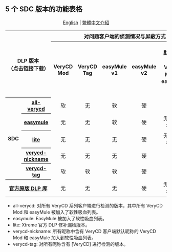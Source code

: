 ﻿## 5 个 SDC 版本的功能表格

<p align="center">
<a href="readme.en.md">English</a> | <a href="readme.zh-hant.md">繁體中文介紹</a>
</p>

<table>
	<tr>
		<th colspan=2 rowspan=2>DLP 版本<br />（点击链接下载）</th>
		<th colspan=6>对问题客户端的侦测情况与屏蔽方式</th>
		<th rowspan=2>修正官<br />方问题</th>
	</tr>
	<tr>
		<th>VeryCD<br />Mod</th>
		<th>VeryCD<br />Tag</th>
		<th>easyMule<br />v1</th>
		<th>easyMule<br />v2</th>
		<th>默认昵称的<br />VeryCD Mod 和 <br />easyMule v1</th>
		<th>其他更多<br />吸血驴</th>
	</tr>
	<tr>
		<th rowspan=5>SDC</th>
		<th><a href="https://github.com/chengr28/specialdlp/raw/binary/x86/all-verycd/antiLeech.dll.new">all-verycd</a></th>
		<td align=center>软</td>
		<td align=center>无</td>
		<td align=center>软</td>
		<td align=center>硬</td>
		<td align=center>软</td>
		<td align=center>是</td>
		<td align=center>是</td>
	</tr>
	<tr>
		<th><a href="https://github.com/chengr28/specialdlp/raw/binary/x86/easymule/antiLeech.dll.new">easymule</a></th>
		<td align=center>无</td>
		<td align=center>无</td>
		<td align=center>软</td>
		<td align=center>硬</td>
		<td align=center>无特别进行区分</td>
		<td align=center>是</td>
		<td align=center>是</td>
	</tr>
	<tr>
		<th><a href="https://github.com/chengr28/specialdlp/raw/binary/x86/lite/antiLeech.dll.new">lite</a></th>
		<td align=center>无</td>
		<td align=center>无</td>
		<td align=center>无</td>
		<td align=center>硬</td>
		<td align=center>无特别进行区分</td>
		<td align=center>是</td>
		<td align=center>是</td>
	</tr>
	<tr>
		<th><a href="https://github.com/chengr28/specialdlp/raw/binary/x86/verycd-nickname/antiLeech.dll.new">verycd-<br />nickname</a></th>
		<td align=center>无</td>
		<td align=center>无</td>
		<td align=center>无</td>
		<td align=center>硬</td>
		<td align=center>软</td>
		<td align=center>是</td>
		<td align=center>是</td>
	</tr>
	<tr>
		<th><a href="https://github.com/chengr28/specialdlp/raw/binary/x86/verycd-tag/antiLeech.dll.new">verycd-tag</a></th>
		<td align=center>软</td>
		<td align=center>软</td>
		<td align=center>软</td>
		<td align=center>硬</td>
		<td align=center>软</td>
		<td align=center>是</td>
		<td align=center>是</td>
	</tr>
	<tr>
		<th colspan=2><a href="https://storage.googleapis.com/google-code-archive-downloads/v2/code.google.com/emule-xtreme/antiLeech.dll.new">官方原版 DLP 库</a></th>
		<td align=center>无</td>
		<td align=center>无</td>
		<td align=center>无</td>
		<td align=center>硬</td>
		<td align=center>无特别进行区分</td>
		<td align=center>无</td>
		<td align=center>否</td>
	</tr>
</table>

* all-verycd: 对所有 VeryCD 系列客户端进行检测的版本，其中所有 VeryCD Mod 和 easyMule 被加入了软性吸血列表。
* easymule: EasyMule 被加入了软性吸血列表。
* lite: Xtreme 官方 DLP 修补漏检版本。
* verycd-nickname: 所有昵称中含有 VeryCD 客户端默认昵称的 VeryCD Mod 和 easyMule 加入到软性吸血列表。
* verycd-tag: 对所有昵称含有 [VeryCD] 进行检测的版本。
